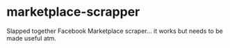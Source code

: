 # marketplace-scrapper

Slapped together Facebook Marketplace scraper... it works but needs to be made useful atm.
